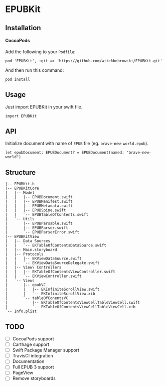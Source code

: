# EPUBKit

## Installation

#### CocoaPods
Add the following to your `Podfile`:
```
pod 'EPUBKit', :git => 'https://github.com/witekbobrowski/EPUBKit.git'
```
And then run this command:
```
pod install
```
## Usage
Just import EPUBKit in your swift file.
```
import EPUBKit
```
## API
Initialize document with name of `EPUB` file (eg. `brave-new-world.epub`).

```
let epubDocument: EPUBDocument? = EPUBDocument(named: "brave-new-world")
```


## Structure

```
|-- EPUBKit.h
|-- EPUBKitCore
|   |-- Model
|   |   |-- EPUBDocument.swift
|   |   |-- EPUBManifest.swift
|   |   |-- EPUBMetadata.swift
|   |   |-- EPUBSpine.swift
|   |   `-- EPUBTableOfContents.swift
|   `-- Utils
|       |-- EPUBParsable.swift
|       |-- EPUBParser.swift
|       `-- EPUBParserError.swift
|-- EPUBKitView
|   |-- Data Sources
|   |   `-- EKTableOfContentsDataSource.swift
|   |-- Main.storyboard
|   |-- Protocols
|   |   |-- EKViewDataSource.swift
|   |   `-- EKViewDataSourceDelegate.swift
|   |-- View\ Controllers
|   |   |-- EKTableOfContentsViewController.swift
|   |   `-- EKViewController.swift
|   `-- Views
|       |-- epubVC
|       |   |-- EKInfiniteScrollView.swift
|       |   `-- EKInfiniteScrollView.xib
|       `-- tableOfConentsVC
|           |-- EKTableOfContentsViewCellTableViewCell.swift
|           `-- EKTableOfContentsViewCellTableViewCell.xib
`-- Info.plist
```

## TODO

- [ ] CocoaPods support
- [ ] Carthage support
- [ ] Swift Package Manager support
- [ ] TravisCI integration
- [ ] Documentation
- [ ] Full EPUB 3 support
- [ ] PageView
- [ ] Remove storyboards
